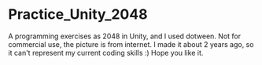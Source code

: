 # Practice_Unity_2048
A programming exercises as 2048 in Unity, and I used dotween. 
Not for commercial use, the picture is from internet.
I made it about 2 years ago, so it can't represent my current coding skills :)
Hope you like it.
